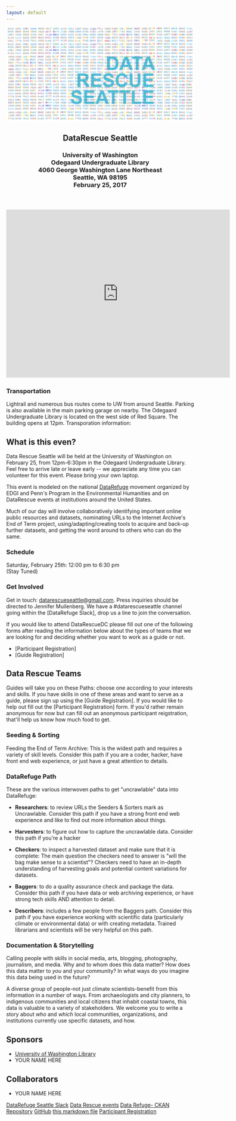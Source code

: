 ```yaml
---
layout: default
---
```


<header>
  <a href="https://www.datarefuge.org/" title="DR-SEA Logo"><img src="https://raw.githubusercontent.com/DataRescue-SEA/DataRescue-SEA/master/images/datarescue-sea.jpg"></a>
  <h2>DataRescue Seattle</h2>
  <h3>University of Washington<br>
    Odegaard Undergraduate Library<br>
    4060 George Washington Lane Northeast<br>
    Seattle, WA 98195<br>
    February 25, 2017<br>
  </h3>
</header>

<div id="map">
<iframe src="https://www.google.com/maps/embed?pb=!1m18!1m12!1m3!1d2687.4391012299884!2d-122.3125400489046!3d47.656465592423274!2m3!1f0!2f0!3f0!3m2!1i1024!2i768!4f13.1!3m3!1m2!1s0x549014f329bffff7%3A0x6efe7422cf2f2f93!2sOdegaard+Undergraduate+Library+(OUG)!5e0!3m2!1sen!2sus!4v1487201985277" width="600" height="450" frameborder="0" style="border:0" allowfullscreen></iframe>
</div>

### Transportation
Lightrail and numerous bus routes come to UW from around Seattle. Parking is also available in the main parking garage on nearby. The Odegaard Undergraduate Library is located on the west side of Red Square. The building opens at 12pm. Transporation information: [](http://www.washington.edu/facilities/transportation/) 

## What is this even?
Data Rescue Seattle will be held at the University of Washington on February 25, from 12pm-6:30pm in the Odegaard Undergraduate Library. Feel free to arrive late or leave early -- we appreciate any time you can volunteer for this event. Please bring your own laptop.

This event is modeled on the national [DataRefuge](http://www.ppehlab.org/) movement organized by EDGI and Penn's Program in the Environmental Humanities and on DataRescue events at institutions around the United States.

Much of our day will involve collaboratively identifying important online public resources and datasets, nominating URLs to the Internet Archive's End of Term project, using/adapting/creating tools to acquire and back-up further datasets, and getting the word around to others who can do the same.

### Schedule
Saturday, February 25th: 12:00 pm to 6:30 pm          
(Stay Tuned) 

### Get Involved

Get in touch: [datarescueseattle@gmail.com](mailto:datarescueseattle@gmail.com). Press
inquiries should be directed to Jennifer Muilenberg. We have a #datarescueseattle channel
going within the [DataRefuge Slack], drop us a line to join the conversation. 

If you would like to attend DataRescueDC please fill out one of the following forms
after reading the information below about the types of teams that we are looking
for and deciding whether you want to work as a guide or not.

* [Participant Registration]
* [Guide Registration]

## Data Rescue Teams

Guides will take you on these Paths: choose one according to your interests and
skills. If you have skills in one of these areas and want to serve as a guide,
please sign up using the [Guide Registration]. If you would like to help out
fill out the [Participant Registration] form. If you'd rather remain anonymous
for now but can fill out an anonymous participant reigstration, that'll help us know how much food to get.

### Seeding & Sorting

Feeding the End of Term Archive: This is the widest path and requires a variety of skill levels. Consider this path if you are a coder, hacker, have front end web experience, or just have a great attention to details.

### DataRefuge Path

These are the various interwoven paths to get "uncrawlable" data into
DataRefuge:

- **Researchers**: to review URLs the Seeders & Sorters mark as Uncrawlable.
Consider this path if you have a strong front end web experience and like to
find out more information about things.

- **Harvesters**: to figure out how to capture the uncrawlable data. Consider
this path if you're a hacker

- **Checkers**: to inspect a harvested dataset and make sure that it is
complete: The main question the checkers need to answer is "will the bag make
sense to a scientist"? Checkers need to have an in-depth understanding of
harvesting goals and potential content variations for datasets.

- **Baggers**: to do a quality assurance check and package the data. Consider
this path if you have data or web archiving experience, or have strong tech
skills AND attention to detail.

- **Describers**: includes a few people from the Baggers path. Consider this
path if you have experience working with scientific data (particularly climate
or environmental data) or with creating metadata. Trained librarians and
scientists will be very helpful on this path.

### Documentation & Storytelling

Calling people with skills in social media, arts, blogging, photography, journalism, and media. Why and to whom does this data matter? How does this data matter to *you* and your community? In what ways do you imagine this data being used in the future? 

A diverse group of people-not just climate scientists-benefit from this information in a number of ways. From archaeologists and city planners, to indigenous communities and local citizens that inhabit coastal towns, this data is valuable to a variety of stakeholders. We welcome you to write a story about *who* and *which* local communities, organizations, and institutions currently use specific datasets, and how.

## Sponsors
* [University of Washington Library](http://www.lib.washington.edu/)
* YOUR NAME HERE

## Collaborators

* YOUR NAME HERE 

[DataRefuge Seattle Slack](https://datarefuge.slack.com/messages/datarescueseattle/) 
[Data Rescue events](http://www.ppehlab.org/what-is-a-datarescue-event)
[Data Refuge- CKAN Repository](https://www.datarefuge.org/)
[GitHub](https://github.com/DataRescue-SEA)
[this markdown file](https://github.com/DataRescue-SEA/DataRescue-SEA/edit/master/index.md)
[Participant Registration](https://www.eventbrite.com/e/seattle-data-rescue-event-tickets-32105338933)

